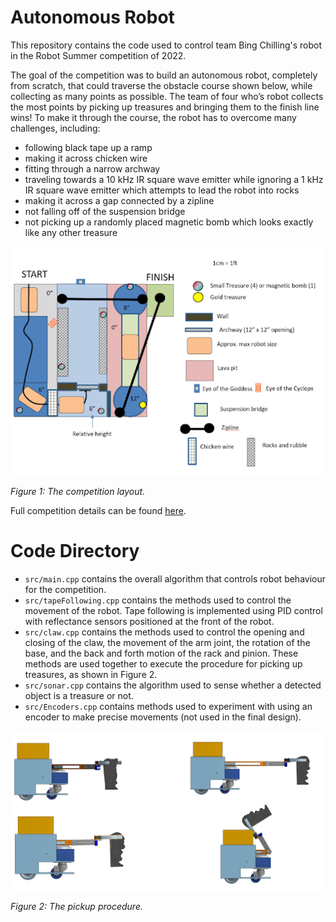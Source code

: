 # Autonomous Robot

This repository contains the code used to control team Bing Chilling's robot in the Robot Summer competition of 2022.

The goal of the competition was to build an autonomous robot, completely from scratch, that could traverse the obstacle course shown below, while collecting as many points as possible. The team of four who’s robot collects the most points by picking up treasures and bringing them to the finish line wins! To make it through the course, the robot has to overcome many challenges, including:
- following black tape up a ramp 
- making it across chicken wire
- fitting through a narrow archway
- traveling towards a 10 kHz IR square wave emitter while ignoring a 1 kHz IR square wave emitter which attempts to lead the robot into rocks
- making it across a gap connected by a zipline
- not falling off of the suspension bridge
- not picking up a randomly placed magnetic bomb which looks exactly like any other treasure


![Competition Layout](media/competition_layout.png)

*Figure 1: The competition layout.*

Full competition details can be found [here](https://docs.google.com/document/d/1w-FPY5TIh77HwoJq-ieJ4AjniQIBwqUylwcSBE2u_jk/edit).

# Code Directory
* `src/main.cpp` contains the overall algorithm that controls robot behaviour for the competition. 
* `src/tapeFollowing.cpp` contains the methods used to control the movement of the robot. Tape following is implemented using PID control with reflectance sensors positioned at the front of the robot.
* `src/claw.cpp` contains the methods used to control the opening and closing of the claw, the movement of the arm joint, the rotation of the base, and the back and forth motion of the rack and pinion. These methods are used together to execute the procedure for picking up treasures, as shown in Figure 2.
* `src/sonar.cpp` contains the algorithm used to sense whether a detected object is a treasure or not.
* `src/Encoders.cpp` contains methods used to experiment with using an encoder to make precise movements (not used in the final design).

![Pickup Procedure](media/pickup_procedure.png)

*Figure 2: The pickup procedure.*
